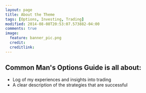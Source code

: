 ```yaml
---
layout: page
title: About the Theme
tags: [Options, Investing, Trading]
modified: 2014-08-08T20:53:07.573882-04:00
comments: true
image:
  feature: banner_pic.png
  credit: 
  creditlink:
---
```


## Common Man's Options Guide is all about:

* Log of my experiences and insights into trading
* A clear description of the strategies that are successful
